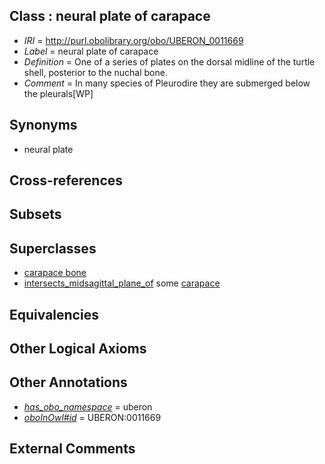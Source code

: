 
## Class : neural plate of carapace

 * *IRI* = http://purl.obolibrary.org/obo/UBERON_0011669
 * *Label* = neural plate of carapace
 * *Definition* = One of a series of plates on the dorsal midline of the turtle shell, posterior to the nuchal bone.
 * *Comment* = In many species of Pleurodire they are submerged below the pleurals[WP]

## Synonyms

 * neural plate

## Cross-references


## Subsets


## Superclasses

 * [carapace bone](../../UBERON/65/UBERON_0011665.md)
 * [intersects_midsagittal_plane_of](../../BSPO/01/BSPO_0005001.md) some [carapace](../../UBERON/75/UBERON_0008275.md)

## Equivalencies


## Other Logical Axioms


## Other Annotations

 * *[has_obo_namespace](../../ce/oboInOwl#hasOBONamespace.md)* = uberon
 * *[oboInOwl#id](../../id/oboInOwl#id.md)* = UBERON:0011669

## External Comments

